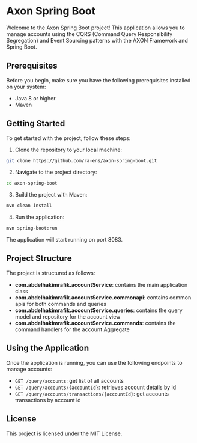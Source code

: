 # Axon Spring Boot

Welcome to the Axon Spring Boot project! This application allows you to manage accounts using the CQRS (Command Query Responsibility Segregation) and Event Sourcing patterns with the AXON Framework and Spring Boot.

## Prerequisites

Before you begin, make sure you have the following prerequisites installed on your system:

- Java 8 or higher
- Maven

## Getting Started

To get started with the project, follow these steps:

1. Clone the repository to your local machine:

```bash
git clone https://github.com/ra-ens/axon-spring-boot.git
```

2. Navigate to the project directory:

```bash
cd axon-spring-boot
```

3. Build the project with Maven:

```bash
mvn clean install
```

4. Run the application:

```bash
mvn spring-boot:run
```

The application will start running on port 8083.

## Project Structure
The project is structured as follows:

- **com.abdelhakimrafik.accountService**: contains the main application class
- **com.abdelhakimrafik.accountService.commonapi**: contains common apis for both commands and queries
- **com.abdelhakimrafik.accountService.queries**: contains the query model and repository for the account view
- **com.abdelhakimrafik.accountService.commands**: contains the command handlers for the account Aggregate

## Using the Application
Once the application is running, you can use the following endpoints to manage accounts:

- `GET /query/accounts`: get list of all accounts
- `GET /query/accounts/{accountId}`: retrieves account details by id
- `GET /query/accounts/transactions/{accountId}`: get accounts transactions by account id

## License
This project is licensed under the MIT License.
